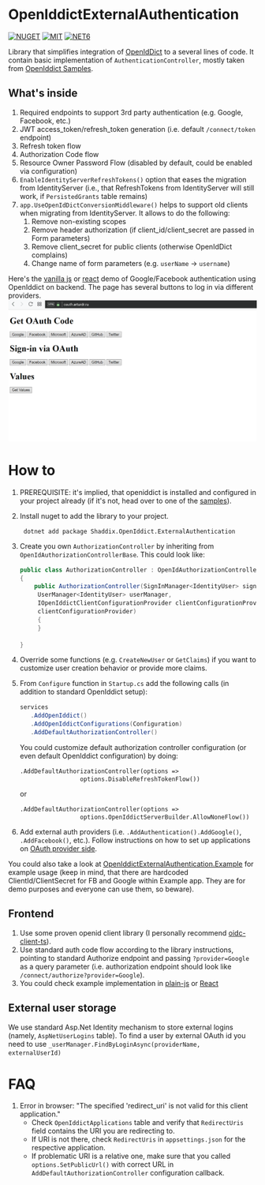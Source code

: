 # OpenIddictExternalAuthentication
[![NUGET](https://badge.fury.io/nu/Shaddix.OpenIddict.ExternalAuthentication.svg)](https://www.nuget.org/packages/Shaddix.OpenIddict.ExternalAuthentication/)
[![MIT](https://img.shields.io/dub/l/vibe-d.svg)](https://opensource.org/licenses/MIT)
[![NET6](https://img.shields.io/badge/-.NET%207.0-blueviolet)](https://dotnet.microsoft.com/en-us/download/dotnet/7.0)

Library that simplifies integration of [OpenIdDict](https://github.com/openiddict/openiddict-core) to a several lines of code.
It contain basic implementation of `AuthenticationController`, mostly taken from [OpenIddict Samples](https://github.com/openiddict/openiddict-samples).

## What's inside
1. Required endpoints to support 3rd party authentication (e.g. Google, Facebook, etc.)
2. JWT access_token/refresh_token generation (i.e. default `/connect/token` endpoint)
3. Refresh token flow
4. Authorization Code flow
5. Resource Owner Password Flow (disabled by default, could be enabled via configuration)
6. `EnableIdentityServerRefreshTokens()` option that eases the migration from IdentityServer (i.e., that RefreshTokens from IdentityServer will still work, if `PersistedGrants` table remains)
7. `app.UseOpenIdDictConversionMiddleware()` helps to support old clients when migrating from IdentityServer. It allows to do the following:
   1. Remove non-existing scopes
   2. Remove header authorization (if client_id/client_secret are passed in Form parameters)
   3. Remove client_secret for public clients (otherwise OpenIdDict complains)
   4. Change name of form parameters (e.g. `userName` -> `username`)

Here's the [vanilla js](https://oauth.arturdr.ru) or [react](https://oauth.arturdr.ru/react) demo of Google/Facebook authentication using OpenIddict on backend.
The page has several buttons to log in via different providers.
![Example workflow](example.gif)

# How to

1. PREREQUISITE: it's implied, that openiddict is installed and configured in your project already (if it's not, head over to one of the [samples](https://github.com/openiddict/openiddict-samples)).
2. Install nuget to add the library to your project.
   ```
    dotnet add package Shaddix.OpenIddict.ExternalAuthentication
   ```

3. Create you own `AuthorizationController` by inheriting from `OpenIdAuthorizationControllerBase`. This could look like:
   ```csharp
   public class AuthorizationController : OpenIdAuthorizationControllerBase<IdentityUser, string>
   {
       public AuthorizationController(SignInManager<IdentityUser> signInManager,
        UserManager<IdentityUser> userManager,
        IOpenIddictClientConfigurationProvider clientConfigurationProvider) : base(signInManager, userManager,
        clientConfigurationProvider)
        {
        }

   }
   ```
4. Override some functions (e.g. `CreateNewUser` or `GetClaims`) if you want to customize user creation behavior or provide more claims.
5. From `Configure` function in `Startup.cs` add the following calls (in addition to standard OpenIddict setup):
   ```csharp
   services
      .AddOpenIddict()
      .AddOpenIddictConfigurations(Configuration)
      .AddDefaultAuthorizationController()
   ```
   You could customize default authorization controller configuration (or even default OpenIddict configuration) by doing:
   ```
   .AddDefaultAuthorizationController(options => 
                    options.DisableRefreshTokenFlow())
   ```
   or
   ```
   .AddDefaultAuthorizationController(options =>
                    options.OpenIddictServerBuilder.AllowNoneFlow())
   ```
8. Add external auth providers (i.e. `.AddAuthentication().AddGoogle()`, `.AddFacebook()`, etc.). Follow instructions on how to set up applications on [OAuth provider side](https://docs.microsoft.com/en-us/aspnet/core/security/authentication/social/facebook-logins?view=aspnetcore-5.0).

You could also take a look at [OpenIddictExternalAuthentication.Example](OpenIddictExternalAuthentication.Example) for example usage (keep in mind, that there are hardcoded ClientId/ClientSecret for FB and Google within Example app. They are for demo purposes and everyone can use them, so beware).

## Frontend
1. Use some proven openid client library (I personally recommend [oidc-client-ts](https://github.com/authts/oidc-client-ts)).
2. Use standard auth code flow according to the library instructions, pointing to standard Authorize endpoint and passing `?provider=Google` as a query parameter (i.e. authorization endpoint should look like `/connect/authorize?provider=Google`).
3. You could check example implementation in [plain-js](OpenIddictExternalAuthentication.Example/wwwroot/index.html) or [React](react-sample)

## External user storage
We use standard Asp.Net Identity mechanism to store external logins (namely, `AspNetUserLogins` table). To find a user by external OAuth id you need to use `_userManager.FindByLoginAsync(providerName, externalUserId)`

# FAQ
1. Error in browser: "The specified 'redirect_uri' is not valid for this client application."
   - Check `OpenIddictApplications` table and verify that `RedirectUris` field contains the URI you are redirecting to.
   - If URI is not there, check `RedirectUris` in `appsettings.json` for the respective application.
   - If problematic URI is a relative one, make sure that you called `options.SetPublicUrl()` with correct URL in `AddDefaultAuthorizationController` configuration callback.